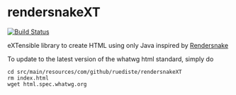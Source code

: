 # rendersnakeXT

[![Build Status](https://travis-ci.org/ruediste/rendersnakeXT.svg)](https://travis-ci.org/ruediste/rendersnakeXT)

eXTensible library to create HTML using only Java inspired by [Rendersnake](https://github.com/emicklei/rendersnake)

To update to the latest version of the whatwg html standard, simply do

    cd src/main/resources/com/github/ruediste/rendersnakeXT
    rm index.html
    wget html.spec.whatwg.org
